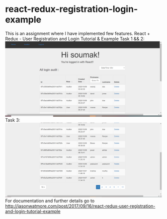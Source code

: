 # react-redux-registration-login-example
This is an assignment where I have implemented few features.
React + Redux - User Registration and Login Tutorial & Example
Task 1 && 2:
<img src="img/pic3.PNG"/>
Task 3:
<img src="img/pic4.PNG"/>
For documentation and further details go to http://jasonwatmore.com/post/2017/09/16/react-redux-user-registration-and-login-tutorial-example
